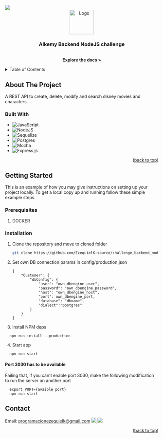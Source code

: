 <div id="top"></div>
<!--
*** Thanks for checking out the Best-README-Template. If you have a suggestion
*** that would make this better, please fork the repo and create a pull request
*** or simply open an issue with the tag "enhancement".
*** Don't forget to give the project a star!
*** Thanks again! Now go create something AMAZING! :D
-->

<a href='https://www.linkedin.com/in/ezequiel-karottupullolil/'>
   <img src="https://img.shields.io/badge/LinkedIn-0077B5?style=for-the-badge&logo=linkedin&logoColor=white"></img>
</a>

<!-- PROJECT LOGO -->
<br />
<div align="center">
    <img src="https://cdn-icons-png.flaticon.com/512/5968/5968322.png" alt="Logo" width="80" height="80">

<h3 align="center">Alkemy Backend NodeJS challenge</h3>

  <p align="center">
    <br />
    <a href="https://github.com/github_username/repo_name"><strong>Explore the docs »</strong></a>
  </p>
</div>



<!-- TABLE OF CONTENTS -->
<details>
  <summary>Table of Contents</summary>
  <ol>
    <li>
      <a href="#about-the-project">About The Project</a>
      <ul>
        <li><a href="#built-with">Built With</a></li>
      </ul>
    </li>
    <li>
      <a href="#getting-started">Getting Started</a>
      <ul>
        <li><a href="#prerequisites">Prerequisites</a></li>
        <li><a href="#installation">Installation</a></li>
      </ul>
    </li>
    <li><a href="#usage">Usage</a></li>
    <li><a href="#roadmap">Roadmap</a></li>
    <li><a href="#contributing">Contributing</a></li>
    <li><a href="#license">License</a></li>
    <li><a href="#contact">Contact</a></li>
    <li><a href="#acknowledgments">Acknowledgments</a></li>
  </ol>
</details>



<!-- ABOUT THE PROJECT -->
## About The Project
A REST API to create, delete, modify and search disney movies and characters.

### Built With

* ![JavaScript](https://img.shields.io/badge/javascript-%23323330.svg?style=for-the-badge&logo=javascript&logoColor=%23F7DF1E)
* ![NodeJS](https://img.shields.io/badge/node.js-6DA55F?style=for-the-badge&logo=node.js&logoColor=white)
* ![Sequelize](https://img.shields.io/badge/Sequelize-52B0E7?style=for-the-badge&logo=Sequelize&logoColor=white)
* ![Postgres](https://img.shields.io/badge/postgres-%23316192.svg?style=for-the-badge&logo=postgresql&logoColor=white)
* ![Mocha](https://img.shields.io/badge/-mocha-%238D6748?style=for-the-badge&logo=mocha&logoColor=white)
* ![Express.js](https://img.shields.io/badge/express.js-%23404d59.svg?style=for-the-badge&logo=express&logoColor=%2361DAFB)

<p align="right">(<a href="#top">back to top</a>)</p>



<!-- GETTING STARTED -->
## Getting Started

This is an example of how you may give instructions on setting up your project locally.
To get a local copy up and running follow these simple example steps.

### Prerequisites
1. DOCKER

### Installation

1. Clone the repository and move to cloned folder
   ```sh
   git clone https://github.com/EzequielK-source/challenge_backend_nodejs && cd challenge_backend_nodejs
   ```
2. Set own DB connection params in config/production.json 
    ```
    {
        "Customer": {
            "dbConfig": {
                "user": "own_dbengine_user",
                "password": "own_dbengine_password",
                "host": "own_dbengine_host",
                "port": own_dbengine_port,
                "database": "dbname",
                "dialect":"postgres"
            }
        }
    }
    ```
3. Install NPM deps
  ```
    npm run install --production
  ```
4. Start app
  ```
    npm run start
  ```

#### Port 3030 has to be available
Failing that, if you can't enable port 3030, make the following modification to run the server on another port
```
  export PORT={avaible port}
  npm run start
```

<!-- CONTACT -->
## Contact

Email: programacionezequielk@gmail.com
<a href='https://www.linkedin.com/in/ezequiel-karottupullolil/'>
   <img src="https://img.shields.io/badge/LinkedIn-0077B5?style=for-the-badge&logo=linkedin&logoColor=white"></img>
</a>
<a href="https://github.com/EzequielK-source">
   <img src="https://img.shields.io/badge/github-%23121011.svg?style=for-the-badge&logo=github&logoColor=white">
   </img>
</a> 


<p align="right">(<a href="#top">back to top</a>)</p>





<!-- MARKDOWN LINKS & IMAGES -->
<!-- https://www.markdownguide.org/basic-syntax/#reference-style-links -->
